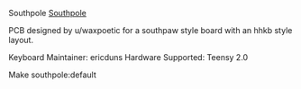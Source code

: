 Southpole
[Southpole](https://imgur.com/a/MZ2wdYt)

PCB designed by u/waxpoetic for a southpaw style board with an hhkb style layout.

Keyboard Maintainer: ericduns
Hardware Supported: Teensy 2.0

Make southpole:default
